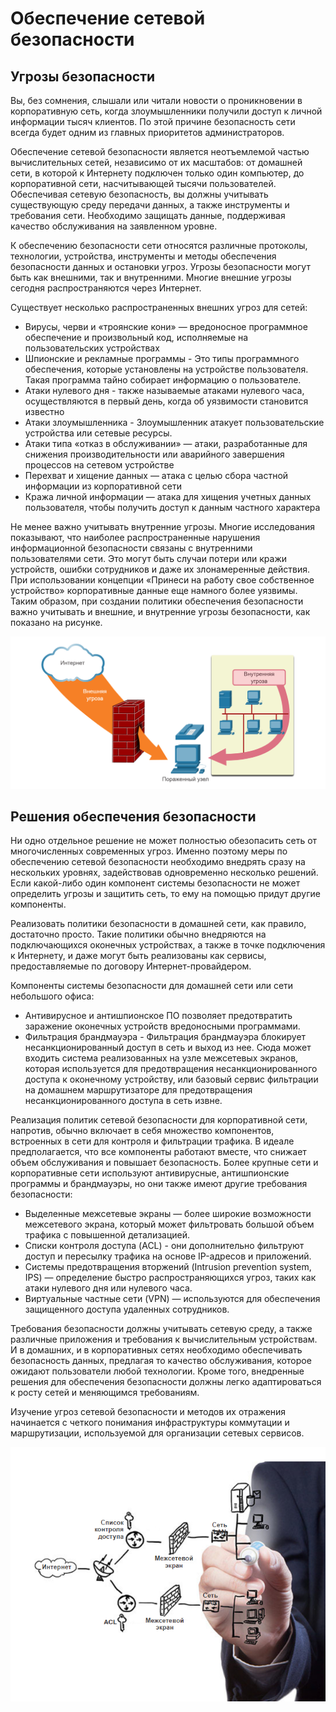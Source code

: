 # Обеспечение сетевой безопасности

<!-- 1.8.1 -->
## Угрозы безопасности
Вы, без сомнения, слышали или читали новости о проникновении в корпоративную сеть, когда злоумышленники получили доступ к личной информации тысяч клиентов. По этой причине безопасность сети всегда будет одним из главных приоритетов администраторов.

Обеспечение сетевой безопасности является неотъемлемой частью вычислительных сетей, независимо от их масштабов: от домашней сети, в которой к Интернету подключен только один компьютер, до корпоративной сети, насчитывающей тысячи пользователей. Обеспечивая сетевую безопасность, вы должны учитывать существующую среду передачи данных, а также инструменты и требования сети. Необходимо защищать данные, поддерживая качество обслуживания на заявленном уровне.

К обеспечению безопасности сети относятся различные протоколы, технологии, устройства, инструменты и методы обеспечения безопасности данных и остановки угроз. Угрозы безопасности могут быть как внешними, так и внутренними. Многие внешние угрозы сегодня распространяются через Интернет.

Существует несколько распространенных внешних угроз для сетей:

- Вирусы, черви и «троянские кони» — вредоносное программное обеспечение и произвольный код, исполняемые на пользовательских устройствах
- Шпионские и рекламные программы - Это типы программного обеспечения, которые установлены на устройстве пользователя. Такая программа тайно собирает информацию о пользователе.
- Атаки нулевого дня - также называемые атаками нулевого часа, осуществляются в первый день, когда об уязвимости становится известно
- Атаки злоумышленника - Злоумышленник атакует пользовательские устройства или сетевые ресурсы.
- Атаки типа «отказ в обслуживании» — атаки, разработанные для снижения производительности или аварийного завершения процессов на сетевом устройстве
- Перехват и хищение данных — атака с целью сбора частной информации из корпоративной сети
- Кража личной информации — атака для хищения учетных данных пользователя, чтобы получить доступ к данным частного характера

Не менее важно учитывать внутренние угрозы. Многие исследования показывают, что наиболее распространенные нарушения информационной безопасности связаны с внутренними пользователями сети. Это могут быть случаи потери или кражи устройств, ошибки сотрудников и даже их злонамеренные действия. При использовании концепции «Принеси на работу свое собственное устройство» корпоративные данные еще намного более уязвимы. Таким образом, при создании политики обеспечения безопасности важно учитывать и внешние, и внутренние угрозы безопасности, как показано на рисунке.

![две стрелки, ведущие к компрометирующему хосту; одна из них поступает из облака Интернета через брандмауэр, другая исходит из внутренней угрозы внутри сети](./assets/1.8.1.png)

<!-- 1.8.2-->
## Решения обеспечения безопасности
Ни одно отдельное решение не может полностью обезопасить сеть от многочисленных современных угроз. Именно поэтому меры по обеспечению сетевой безопасности необходимо внедрять сразу на нескольких уровнях, задействовав одновременно несколько решений. Если какой-либо один компонент системы безопасности не может определить угрозы и защитить сеть, то ему на помощью придут другие компоненты.

Реализовать политики безопасности в домашней сети, как правило, достаточно просто. Такие политики обычно внедряются на подключающихся оконечных устройствах, а также в точке подключения к Интернету, и даже могут быть реализованы как сервисы, предоставляемые по договору Интернет-провайдером.

Компоненты системы безопасности для домашней сети или сети небольшого офиса:

- Антивирусное и антишпионское ПО позволяет предотвратить заражение оконечных устройств вредоносными программами.
- Фильтрация брандмауэра - Фильтрация брандмауэра блокирует несанкционированный доступ в сеть и выход из нее. Сюда может входить система реализованных на узле межсетевых экранов, которая используется для предотвращения несанкционированного доступа к оконечному устройству, или базовый сервис фильтрации на домашнем маршрутизаторе для предотвращения несанкционированного доступа в сеть извне.

Реализация политик сетевой безопасности для корпоративной сети, напротив, обычно включает в себя множество компонентов, встроенных в сети для контроля и фильтрации трафика. В идеале предполагается, что все компоненты работают вместе, что снижает объем обслуживания и повышает безопасность. Более крупные сети и корпоративные сети используют антивирусные, антишпионские программы и брандмауэры, но они также имеют другие требования безопасности:

- Выделенные межсетевые экраны — более широкие возможности межсетевого экрана, который может фильтровать большой объем трафика с повышенной детализацией.
- Списки контроля доступа (ACL) - они дополнительно фильтруют доступ и пересылку трафика на основе IP-адресов и приложений.
- Системы предотвращения вторжений (Intrusion prevention system, IPS) — определение быстро распространяющихся угроз, таких как атаки нулевого дня или нулевого часа.
- Виртуальные частные сети (VPN) — используются для обеспечения защищенного доступа удаленных сотрудников.

Требования безопасности должны учитывать сетевую среду, а также различные приложения и требования к вычислительным устройствам. И в домашних, и в корпоративных сетях необходимо обеспечивать безопасность данных, предлагая то качество обслуживания, которое ожидают пользователи любой технологии. Кроме того, внедренные решения для обеспечения безопасности должны легко адаптироваться к росту сетей и меняющимся требованиям.

Изучение угроз сетевой безопасности и методов их отражения начинается с четкого понимания инфраструктуры коммутации и маршрутизации, используемой для организации сетевых сервисов.

![](./assets/1.8.2.png)